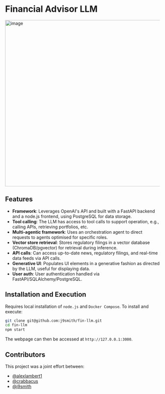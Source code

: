 # Financial Advisor LLM
<img width="873" height="541" alt="image" src="https://github.com/user-attachments/assets/b0675c88-7171-4c45-afcf-407b2550bac5" />

## Features
- **Framework**: Leverages OpenAI's API and built with a FastAPI backend and a node.js frontend, using PostgreSQL for data storage.
- **Tool calling**: The LLM has access to tool calls to support operation, e.g., calling APIs, retrieving portfolios, etc.
- **Multi-agentic framework**: Uses an orchestration agent to direct requests to agents optimised for specific roles.
- **Vector store retrieval**: Stores regulatory filings in a vector database (ChromaDB/pgvector) for retrieval during inference.
- **API calls**: Can access up-to-date news, regulatory filings, and real-time data feeds via API calls.
- **Generative UI**: Populates UI elements in a generative fashion as directed by the LLM, useful for displaying data.
- **User auth**: User authentication handled via FastAPI/SQLAlchemy/PostgreSQL.

## Installation and Execution
Requires local installation of `node.js` and `Docker Compose`. 
To install and execute:
```bash
git clone git@github.com:j9smith/fin-llm.git
cd fin-llm
npm start
```
The webpage can then be accessed at `http://127.0.0.1:3000`.

## Contributors
This project was a joint effort between: 
- [@alexlambert1](https://github.com/alexlambert1)
- [@crabbacus](https://github.com/crabbacus)
- [@j9smith](https://github.com/j9smith)
